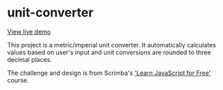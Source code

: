 # unit-converter

[View live demo](https://confident-hermann-e53f7f.netlify.app/)

This project is a metric/imperial unit converter. It automatically calculates values based on user's input and unit conversions are rounded to three decimal places.

The challenge and design is from Scrimba's ['Learn JavaScript for Free'](https://scrimba.com/learn/learnjavascript) course.

